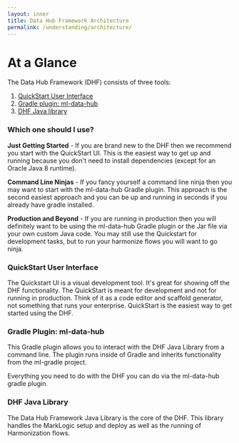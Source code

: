 ```yaml
---
layout: inner
title: Data Hub Framework Architecture
permalink: /understanding/architecture/
---
```


# At a Glance
The Data Hub Framework (DHF) consists of three tools:
1. [QuickStart User Interface](#quickstart-user-interface)
1. [Gradle plugin: ml-data-hub](#gradle-plugin-ml-data-hub)
1. [DHF Java library](#dhf-java-library)

### Which one should I use?

**Just Getting Started** - If you are brand new to the DHF then we recommend you start with the QuickStart UI. This is the easiest way to get up and running because you don't need to install dependencies (except for an Oracle Java 8 runtime).

**Command Line Ninjas** - If you fancy yourself a command line ninja then you may want to start with the ml-data-hub Gradle plugin. This approach is the second easiest approach and you can be up and running in seconds if you already have gradle installed.

**Production and Beyond** - If you are running in production then you will definitely want to be using the ml-data-hub Gradle plugin or the Jar file via your own custom Java code. You may still use the Quickstart for development tasks, but to run your harmonize flows you will want to go ninja.

### QuickStart User Interface
The Quickstart UI is a visual development tool. It's great for showing off the DHF functionality. The QuickStart is meant for development and not for running in production. Think of it as a code editor and scaffold generator, not something that runs your enterprise. QuickStart is the easiest way to get started using the DHF.

### Gradle Plugin: ml-data-hub
This Gradle plugin allows you to interact with the DHF Java Library from a command line. The plugin runs inside of Gradle and inherits functionality from the ml-gradle project.

Everything you need to do with the DHF you can do via the ml-data-hub gradle plugin.

### DHF Java Library
The Data Hub Framework Java Library is the core of the DHF. This library handles the MarkLogic setup and deploy as well as the running of Harmonization flows.
